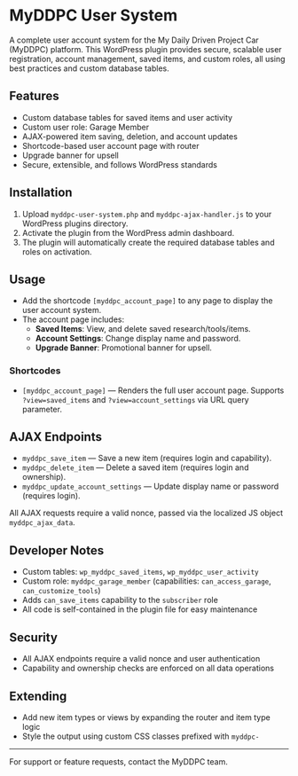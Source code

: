 # MyDDPC User System

A complete user account system for the My Daily Driven Project Car (MyDDPC) platform. This WordPress plugin provides secure, scalable user registration, account management, saved items, and custom roles, all using best practices and custom database tables.

## Features
- Custom database tables for saved items and user activity
- Custom user role: Garage Member
- AJAX-powered item saving, deletion, and account updates
- Shortcode-based user account page with router
- Upgrade banner for upsell
- Secure, extensible, and follows WordPress standards

## Installation
1. Upload `myddpc-user-system.php` and `myddpc-ajax-handler.js` to your WordPress plugins directory.
2. Activate the plugin from the WordPress admin dashboard.
3. The plugin will automatically create the required database tables and roles on activation.

## Usage
- Add the shortcode `[myddpc_account_page]` to any page to display the user account system.
- The account page includes:
  - **Saved Items**: View, and delete saved research/tools/items.
  - **Account Settings**: Change display name and password.
  - **Upgrade Banner**: Promotional banner for upsell.

### Shortcodes
- `[myddpc_account_page]` — Renders the full user account page. Supports `?view=saved_items` and `?view=account_settings` via URL query parameter.

## AJAX Endpoints
- `myddpc_save_item` — Save a new item (requires login and capability).
- `myddpc_delete_item` — Delete a saved item (requires login and ownership).
- `myddpc_update_account_settings` — Update display name or password (requires login).

All AJAX requests require a valid nonce, passed via the localized JS object `myddpc_ajax_data`.

## Developer Notes
- Custom tables: `wp_myddpc_saved_items`, `wp_myddpc_user_activity`
- Custom role: `myddpc_garage_member` (capabilities: `can_access_garage`, `can_customize_tools`)
- Adds `can_save_items` capability to the `subscriber` role
- All code is self-contained in the plugin file for easy maintenance

## Security
- All AJAX endpoints require a valid nonce and user authentication
- Capability and ownership checks are enforced on all data operations

## Extending
- Add new item types or views by expanding the router and item type logic
- Style the output using custom CSS classes prefixed with `myddpc-`

---
For support or feature requests, contact the MyDDPC team. 